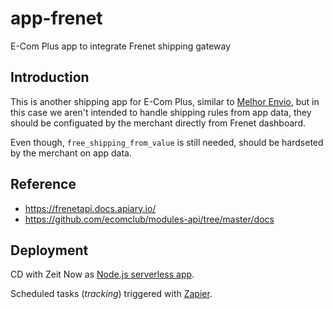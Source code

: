# app-frenet

E-Com Plus app to integrate Frenet shipping gateway

## Introduction

This is another shipping app for E-Com Plus,
similar to [Melhor Envio](https://github.com/ecomclub/app-melhor-envio),
but in this case we aren't intended to handle shipping rules from
app data, they should be configuated by the merchant directly from
Frenet dashboard.

Even though,
`free_shipping_from_value` is still needed, should be
hardseted by the merchant on app data.

## Reference

- https://frenetapi.docs.apiary.io/
- https://github.com/ecomclub/modules-api/tree/master/docs

## Deployment

CD with Zeit Now as [Node.js serverless app](https://zeit.co/docs/v2/deployments/official-builders/node-js-now-node/).

Scheduled tasks (_tracking_) triggered with [Zapier](https://zapier.com/).
